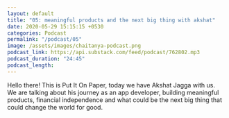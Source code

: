 ```yaml
---
layout: default
title: "05: meaningful products and the next big thing with akshat"
date: 2020-05-29 15:15:15 +0530
categories: Podcast
permalink: "/podcast/05"
image: /assets/images/chaitanya-podcast.png
podcast_link: https://api.substack.com/feed/podcast/762802.mp3
podcast_duration: "24:45"
podcast_length:
---
```

Hello there! This is Put It On Paper, today we have Akshat Jagga with us. We are talking about his journey as an app developer, building meaningful products, financial independence and what could be the next big thing that could change the world for good.